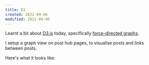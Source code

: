 ```yaml
---
title: D3
created: 2022-09-06
modified: 2022-09-06
---
```


Learnt a bit about [D3.js](https://d3js.org/) today, specifically [force-directed graphs](https://observablehq.com/@d3/disjoint-force-directed-graph?collection=@d3/d3-force).

I setup a graph view on post hub pages, to visualise posts and links between posts.

Here's what it looks like:

<div id="graph"></div>
